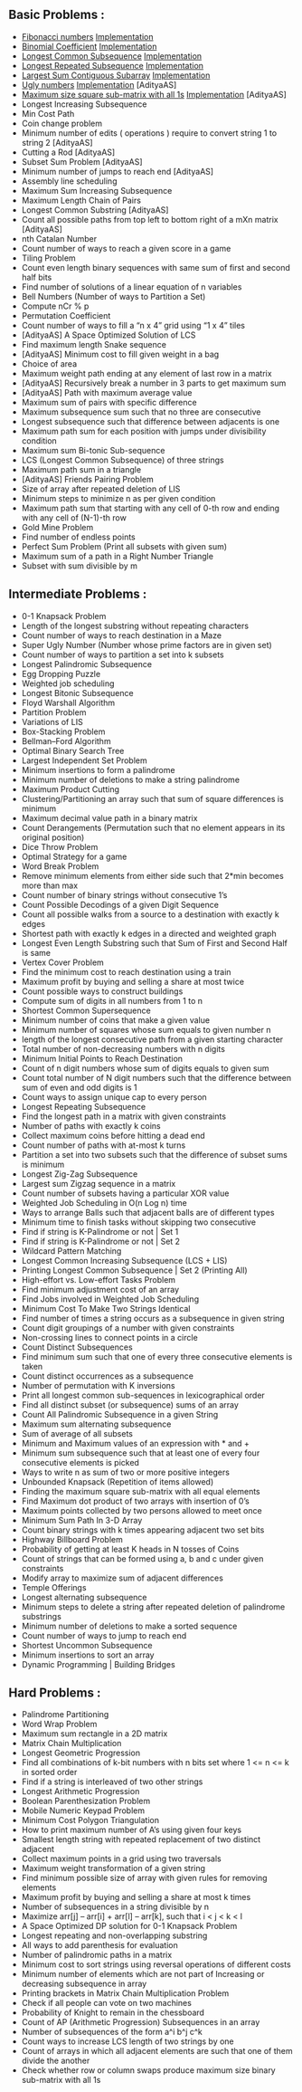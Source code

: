 ## Basic Problems :

* [Fibonacci numbers](https://www.geeksforgeeks.org/program-for-nth-fibonacci-number/) [Implementation](codes/easy_1.cpp) 
* [Binomial Coefficient](https://www.geeksforgeeks.org/dynamic-programming-set-9-binomial-coefficient/) [Implementation](codes/easy_2.cpp)
* [Longest Common Subsequence](https://www.geeksforgeeks.org/longest-common-subsequence/) [Implementation](codes/easy_3.cpp) 
* [Longest Repeated Subsequence](https://www.geeksforgeeks.org/longest-repeated-subsequence/) [Implementation](codes/easy_4.cpp)
* [Largest Sum Contiguous Subarray](https://www.geeksforgeeks.org/largest-sum-contiguous-subarray/) [Implementation](codes/easy_5.cpp)
* [Ugly numbers](https://www.geeksforgeeks.org/ugly-numbers/) [Implementation](codes/easy_6.cpp) [AdityaAS]
* [Maximum size square sub-matrix with all 1s](https://www.geeksforgeeks.org/maximum-size-sub-matrix-with-all-1s-in-a-binary-matrix/) [Implementation](codes/easy_7.cpp) [AdityaAS]
* Longest Increasing Subsequence
* Min Cost Path
* Coin change problem
* Minimum number of edits ( operations ) require to convert string 1 to string 2 [AdityaAS] 
* Cutting a Rod [AdityaAS] 
* Subset Sum Problem [AdityaAS] 
* Minimum number of jumps to reach end [AdityaAS]
* Assembly line scheduling
* Maximum Sum Increasing Subsequence
* Maximum Length Chain of Pairs
* Longest Common Substring [AdityaAS]
* Count all possible paths from top left to bottom right of a mXn matrix [AdityaAS]
* nth Catalan Number
* Count number of ways to reach a given score in a game
* Tiling Problem
* Count even length binary sequences with same sum of first and second half bits
* Find number of solutions of a linear equation of n variables
* Bell Numbers (Number of ways to Partition a Set)
* Compute nCr % p
* Permutation Coefficient
* Count number of ways to fill a “n x 4” grid using “1 x 4” tiles
* [AdityaAS] A Space Optimized Solution of LCS
* Find maximum length Snake sequence
* [AdityaAS] Minimum cost to fill given weight in a bag
* Choice of area
* Maximum weight path ending at any element of last row in a matrix
* [AdityaAS] Recursively break a number in 3 parts to get maximum sum
* [AdityaAS] Path with maximum average value
* Maximum sum of pairs with specific difference
* Maximum subsequence sum such that no three are consecutive
* Longest subsequence such that difference between adjacents is one
* Maximum path sum for each position with jumps under divisibility condition
* Maximum sum Bi-tonic Sub-sequence
* LCS (Longest Common Subsequence) of three strings
* Maximum path sum in a triangle
* [AdityaAS] Friends Pairing Problem
* Size of array after repeated deletion of LIS
* Minimum steps to minimize n as per given condition
* Maximum path sum that starting with any cell of 0-th row and ending with any cell of (N-1)-th row
* Gold Mine Problem
* Find number of endless points
* Perfect Sum Problem (Print all subsets with given sum)
* Maximum sum of a path in a Right Number Triangle
* Subset with sum divisible by m


## Intermediate Problems :
 
* 0-1 Knapsack Problem
* Length of the longest substring without repeating characters
* Count number of ways to reach destination in a Maze
* Super Ugly Number (Number whose prime factors are in given set)
* Count number of ways to partition a set into k subsets
* Longest Palindromic Subsequence
* Egg Dropping Puzzle
* Weighted job scheduling
* Longest Bitonic Subsequence
* Floyd Warshall Algorithm
* Partition Problem
* Variations of LIS
* Box-Stacking Problem
* Bellman–Ford Algorithm
* Optimal Binary Search Tree
* Largest Independent Set Problem
* Minimum insertions to form a palindrome
* Minimum number of deletions to make a string palindrome
* Maximum Product Cutting
* Clustering/Partitioning an array such that sum of square differences is minimum
* Maximum decimal value path in a binary matrix
* Count Derangements (Permutation such that no element appears in its original position)
* Dice Throw Problem
* Optimal Strategy for a game
* Word Break Problem
* Remove minimum elements from either side such that 2*min becomes more than max
* Count number of binary strings without consecutive 1’s
* Count Possible Decodings of a given Digit Sequence
* Count all possible walks from a source to a destination with exactly k edges
* Shortest path with exactly k edges in a directed and weighted graph
* Longest Even Length Substring such that Sum of First and Second Half is same
* Vertex Cover Problem
* Find the minimum cost to reach destination using a train
* Maximum profit by buying and selling a share at most twice
* Count possible ways to construct buildings
* Compute sum of digits in all numbers from 1 to n
* Shortest Common Supersequence
* Minimum number of coins that make a given value
* Minimum number of squares whose sum equals to given number n
* length of the longest consecutive path from a given starting character
* Total number of non-decreasing numbers with n digits
* Minimum Initial Points to Reach Destination
* Count of n digit numbers whose sum of digits equals to given sum
* Count total number of N digit numbers such that the difference between sum of even and odd digits is 1
* Count ways to assign unique cap to every person
* Longest Repeating Subsequence
* Find the longest path in a matrix with given constraints
* Number of paths with exactly k coins
* Collect maximum coins before hitting a dead end
* Count number of paths with at-most k turns
* Partition a set into two subsets such that the difference of subset sums is minimum
* Longest Zig-Zag Subsequence
* Largest sum Zigzag sequence in a matrix
* Count number of subsets having a particular XOR value
* Weighted Job Scheduling in O(n Log n) time
* Ways to arrange Balls such that adjacent balls are of different types
* Minimum time to finish tasks without skipping two consecutive
* Find if string is K-Palindrome or not | Set 1
* Find if string is K-Palindrome or not | Set 2
* Wildcard Pattern Matching
* Longest Common Increasing Subsequence (LCS + LIS)
* Printing Longest Common Subsequence | Set 2 (Printing All)
* High-effort vs. Low-effort Tasks Problem
* Find minimum adjustment cost of an array
* Find Jobs involved in Weighted Job Scheduling
* Minimum Cost To Make Two Strings Identical
* Find number of times a string occurs as a subsequence in given string
* Count digit groupings of a number with given constraints
* Non-crossing lines to connect points in a circle
* Count Distinct Subsequences
* Find minimum sum such that one of every three consecutive elements is taken
* Count distinct occurrences as a subsequence
* Number of permutation with K inversions
* Print all longest common sub-sequences in lexicographical order
* Find all distinct subset (or subsequence) sums of an array
* Count All Palindromic Subsequence in a given String
* Maximum sum alternating subsequence
* Sum of average of all subsets
* Minimum and Maximum values of an expression with * and +
* Minimum sum subsequence such that at least one of every four consecutive elements is picked
* Ways to write n as sum of two or more positive integers
* Unbounded Knapsack (Repetition of items allowed)
* Finding the maximum square sub-matrix with all equal elements
* Find Maximum dot product of two arrays with insertion of 0’s
* Maximum points collected by two persons allowed to meet once
* Minimum Sum Path In 3-D Array
* Count binary strings with k times appearing adjacent two set bits
* Highway Billboard Problem
* Probability of getting at least K heads in N tosses of Coins
* Count of strings that can be formed using a, b and c under given constraints
* Modify array to maximize sum of adjacent differences
* Temple Offerings
* Longest alternating subsequence
* Minimum steps to delete a string after repeated deletion of palindrome substrings
* Minimum number of deletions to make a sorted sequence
* Count number of ways to jump to reach end
* Shortest Uncommon Subsequence
* Minimum insertions to sort an array
* Dynamic Programming | Building Bridges

## Hard Problems :

* Palindrome Partitioning
* Word Wrap Problem
* Maximum sum rectangle in a 2D matrix
* Matrix Chain Multiplication
* Longest Geometric Progression
* Find all combinations of k-bit numbers with n bits set where 1 <= n <= k in sorted order
* Find if a string is interleaved of two other strings
* Longest Arithmetic Progression
* Boolean Parenthesization Problem
* Mobile Numeric Keypad Problem
* Minimum Cost Polygon Triangulation
* How to print maximum number of A’s using given four keys
* Smallest length string with repeated replacement of two distinct adjacent
* Collect maximum points in a grid using two traversals
* Maximum weight transformation of a given string
* Find minimum possible size of array with given rules for removing elements
* Maximum profit by buying and selling a share at most k times
* Number of subsequences in a string divisible by n
* Maximize arr[j] – arr[i] + arr[l] – arr[k], such that i < j < k < l
* A Space Optimized DP solution for 0-1 Knapsack Problem
* Longest repeating and non-overlapping substring
* All ways to add parenthesis for evaluation
* Number of palindromic paths in a matrix
* Minimum cost to sort strings using reversal operations of different costs
* Minimum number of elements which are not part of Increasing or decreasing subsequence in array
* Printing brackets in Matrix Chain Multiplication Problem
* Check if all people can vote on two machines
* Probability of Knight to remain in the chessboard
* Count of AP (Arithmetic Progression) Subsequences in an array
* Number of subsequences of the form a^i b^j c^k
* Count ways to increase LCS length of two strings by one
* Count of arrays in which all adjacent elements are such that one of them divide the another
* Check whether row or column swaps produce maximum size binary sub-matrix with all 1s

